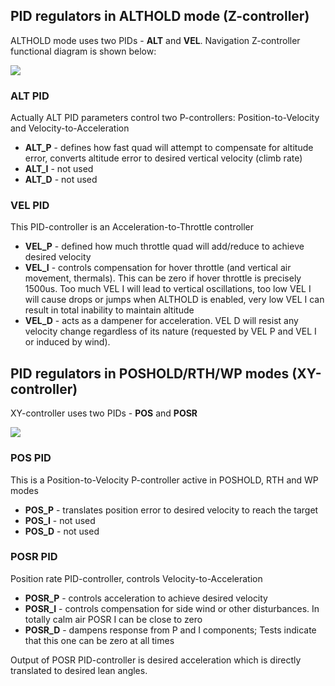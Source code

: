 ## PID regulators in ALTHOLD mode (Z-controller)

ALTHOLD mode uses two PIDs - **ALT** and **VEL**. Navigation Z-controller functional diagram is shown below:

![](https://github.com/digitalentity/nav-rewrite-docs/blob/master/docs/assets/nav_althold_pids_diagram.jpg)

### ALT PID
Actually ALT PID parameters control two P-controllers: Position-to-Velocity and Velocity-to-Acceleration

* **ALT_P** - defines how fast quad will attempt to compensate for altitude error, converts altitude error to desired vertical velocity (climb rate)
* **ALT_I** - not used
* **ALT_D** - not used

### VEL PID
This PID-controller is an Acceleration-to-Throttle controller

* **VEL_P** - defined how much throttle quad will add/reduce to achieve desired velocity
* **VEL_I** - controls compensation for hover throttle (and vertical air movement, thermals). This can be zero if hover throttle is precisely 1500us. Too much VEL I will lead to vertical oscillations, too low VEL I will cause drops or jumps when ALTHOLD is enabled, very low VEL I can result in total inability to maintain altitude
* **VEL_D** - acts as a dampener for acceleration. VEL D will resist any velocity change regardless of its nature (requested by VEL P and VEL I or induced by wind).

## PID regulators in POSHOLD/RTH/WP modes (XY-controller)

XY-controller uses two PIDs - **POS** and **POSR**

![](https://github.com/digitalentity/nav-rewrite-docs/blob/master/docs/assets/nav_poshold_pids_diagram.jpg)

### POS PID
This is a Position-to-Velocity P-controller active in POSHOLD, RTH and WP modes

* **POS_P** - translates position error to desired velocity to reach the target
* **POS_I** - not used
* **POS_D** - not used

### POSR PID
Position rate PID-controller, controls Velocity-to-Acceleration

* **POSR_P** - controls acceleration to achieve desired velocity
* **POSR_I** - controls compensation for side wind or other disturbances. In totally calm air POSR I can be close to zero
* **POSR_D** - dampens response from P and I components; Tests indicate that this one can be zero at all times

Output of POSR PID-controller is desired acceleration which is directly translated to desired lean angles.